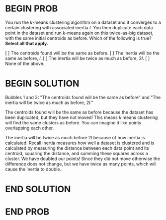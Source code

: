 # BEGIN PROB

You run the $k$-means clustering algorithm on a dataset
and it converges to a certain clustering with associated inertia $I$.
You then duplicate each data point in the dataset and run $k$-means
again on this twice-as-big dataset, with the same initial centroids as
before. Which of the following is true? **Select all that apply.**

[ ] The centroids found will be the same as before.
[ ] The inertia will be the same as before, $I$.
[ ] The inertia will be twice as much as before, $2I$.
[ ] None of the above.

# BEGIN SOLUTION

Bubbles 1 and 3: "The centroids found will be the same as before" and "The inertia will be twice as much as before, $2I$."

The centroids found will be the same as before because the dataset has been duplicated, but they have not moved! This means $k$ means clustering will find the same clusters as before. You can imagine it like points overlapping each other.

The inertia will be twice as much before $2I$ because of how inertia is calculated. Recall inertia measures how well a dataset is clustered and is calculated by measuring the distance between each data point and its centroid, squaring the distance, and summing these squares across a cluster. We have doubled our points! Since they did not move otherwise the difference does not change, but we have twice as many points, which will cause the inertia to double.

# END SOLUTION

# END PROB